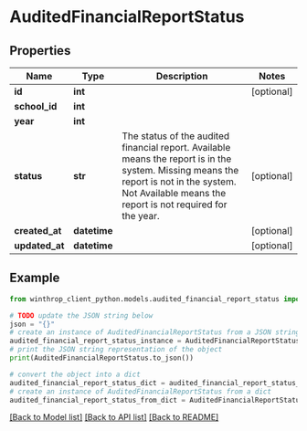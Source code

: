 # AuditedFinancialReportStatus


## Properties

Name | Type | Description | Notes
------------ | ------------- | ------------- | -------------
**id** | **int** |  | [optional] 
**school_id** | **int** |  | 
**year** | **int** |  | 
**status** | **str** | The status of the audited financial report. Available means the report is in the system. Missing means the report is not in the system. Not Available means the report is not required for the year. | [optional] 
**created_at** | **datetime** |  | [optional] 
**updated_at** | **datetime** |  | [optional] 

## Example

```python
from winthrop_client_python.models.audited_financial_report_status import AuditedFinancialReportStatus

# TODO update the JSON string below
json = "{}"
# create an instance of AuditedFinancialReportStatus from a JSON string
audited_financial_report_status_instance = AuditedFinancialReportStatus.from_json(json)
# print the JSON string representation of the object
print(AuditedFinancialReportStatus.to_json())

# convert the object into a dict
audited_financial_report_status_dict = audited_financial_report_status_instance.to_dict()
# create an instance of AuditedFinancialReportStatus from a dict
audited_financial_report_status_from_dict = AuditedFinancialReportStatus.from_dict(audited_financial_report_status_dict)
```
[[Back to Model list]](../README.md#documentation-for-models) [[Back to API list]](../README.md#documentation-for-api-endpoints) [[Back to README]](../README.md)


